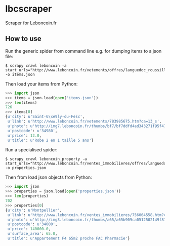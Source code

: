 # lbcscraper
Scraper for Leboncoin.fr

## How to use

Run the generic spider from command line e.g. for dumping items to a json file:
```shell
$ scrapy crawl leboncoin -a start_urls="http://www.leboncoin.fr/vetements/offres/languedoc_roussillon/herault/" -o items.json
  ```
Then load your items from Python:
```python
>>> import json
>>> items = json.load(open('items.json'))
>>> len(items)
726
>>> items[0]
{u'city': u'Saint-G\xe9ly-du-Fesc',
 u'link': u'http://www.leboncoin.fr/vetements/783985675.htm?ca=13_s',
 u'photo': u'http://img7.leboncoin.fr/thumbs/bf7/bf7ddfd4ad343271f95f4793add35ec5b417e354.jpg',
 u'postcode': u'34980',
 u'price': 12.0,
 u'title': u'Robe 2 en 1 taille 5 ans'}
```

Run a specialised spider:
```shell
$ scrapy crawl leboncoin_property -a start_urls="http://www.leboncoin.fr/ventes_immobilieres/offres/languedoc_roussillon/herault/" -o properties.json
```
Then from load json objects from Python:
```python
>>> import json
>>> properties = json.load(open('properties.json'))
>>> len(properties)
702
>>> properties[0]
{u'city': u'Montpellier',
 u'link': u'http://www.leboncoin.fr/ventes_immobilieres/756064558.htm?ca=13_s',
 u'photo': u'http://img3.leboncoin.fr/thumbs/a65/a65b909ca0512502149f810bbdfe1152a4e21e0c.jpg',
 u'postcode': u'34000',
 u'price': 140000.0,
 u'surface_area': 65.0,
 u'title': u'Appartement F4 65m2 proche FAC Pharmacie'}
 ```
